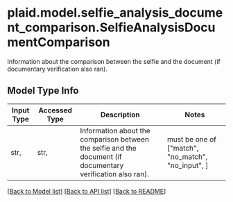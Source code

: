 # plaid.model.selfie_analysis_document_comparison.SelfieAnalysisDocumentComparison

Information about the comparison between the selfie and the document (if documentary verification also ran).

## Model Type Info
Input Type | Accessed Type | Description | Notes
------------ | ------------- | ------------- | -------------
str,  | str,  | Information about the comparison between the selfie and the document (if documentary verification also ran). | must be one of ["match", "no_match", "no_input", ] 

[[Back to Model list]](../../README.md#documentation-for-models) [[Back to API list]](../../README.md#documentation-for-api-endpoints) [[Back to README]](../../README.md)

